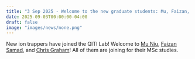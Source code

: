 ```yaml
---
title: "3 Sep 2025 - Welcome to the new graduate students: Mu, Faizan, and Chris!"
date: 2025-09-03T00:00:00-04:00
draft: false
image: "images/news/none.png"
---
```


New ion trappers have joined the QITI Lab!  Welcome to [Mu Niu](/../members/Mu-Niu/), [Faizan Samad](/../members/Faizan-Samad/ ), and [Chris Graham](/../members/Chris-Graham/)!  All of them are joining for their MSc studies.
